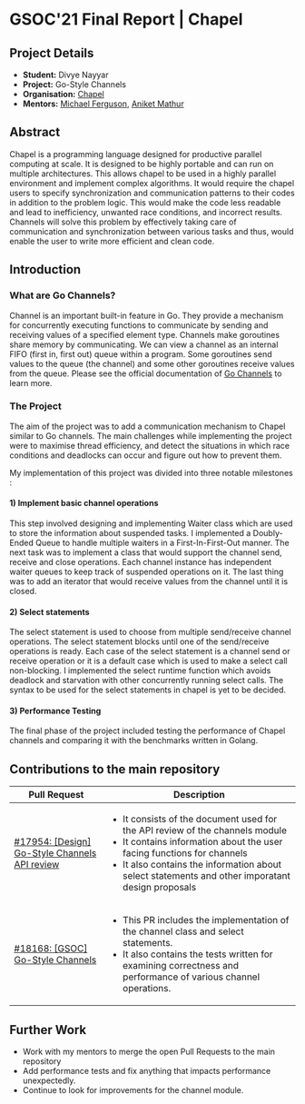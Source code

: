 # GSOC'21 Final Report | Chapel
## Project Details

* **Student:** Divye Nayyar
* **Project:** Go-Style Channels
* **Organisation:** [Chapel](https://chapel-lang.org/)
* **Mentors:** [Michael Ferguson](https://github.com/mppf), [Aniket Mathur](https://github.com/Aniket21mathur)

## Abstract
Chapel is a programming language designed for productive parallel computing at scale. It is designed to be highly portable and can run on multiple architectures. This allows chapel to be used in a highly parallel environment and implement complex algorithms. It would require the chapel users to specify synchronization and communication patterns to their codes in addition to the problem logic. This would make the code less readable and lead to inefficiency, unwanted race conditions, and incorrect results. Channels will solve this problem by effectively taking care of communication and synchronization between various tasks and thus, would enable the user to write more efficient and clean code.

## Introduction
### What are Go Channels?
Channel is an important built-in feature in Go. They provide a mechanism for concurrently executing functions to communicate by sending and receiving values of a specified element type.  Channels make goroutines share memory by communicating. We can view a channel as an internal FIFO (first in, first out) queue within a program. Some goroutines send values to the queue (the channel) and some other goroutines receive values from the queue. Please see the official documentation of [Go Channels](https://gobyexample.com/channels) to learn more.

### The Project
The aim of the project was to add a communication mechanism to Chapel similar to Go channels. The main challenges while implementing the project were to maximise thread efficiency, and detect the situations in which race conditions and deadlocks can occur and figure out how to prevent them. 

My implementation of this project was divided into three notable milestones :

#### 1) Implement basic channel operations
This step involved designing and implementing Waiter class which are used to store the information about suspended tasks. I implemented a Doubly-Ended Queue to handle multiple waiters in a First-In-First-Out manner. The next task was to implement a class that would support the channel send, receive and close operations. Each channel instance has independent waiter queues to keep track of suspended operations on it. The last thing was to add an iterator that would receive values from the channel until it is closed.

#### 2) Select statements
The select statement is used to choose from multiple send/receive channel operations. The select statement blocks until one of the send/receive operations is ready. Each case of the select statement is a channel send or receive operation or it is a default case which is used to make a select call non-blocking. I implemented the select runtime function which avoids deadlock and starvation with other concurrently running select calls. The syntax to be used for the select statements in chapel is yet to be decided. 

#### 3) Performance Testing
The final phase of the project included testing the performance of Chapel channels and comparing it with the benchmarks written in Golang.

## Contributions to the main repository
| Pull Request | Description |
|----|----|
| [#17954: [Design] Go-Style Channels API review](https://github.com/chapel-lang/chapel/pull/17954)  | <ul> <li> It consists of the document used for the API review of the channels module </li> <li> It contains information about the user facing functions for channels </li> <li> It also contains the information about select statements and other imporatant design proposals </li></ul> | 
| [#18168: [GSOC] Go-Style Channels](https://github.com/chapel-lang/chapel/pull/18168) | <ul><li> This PR includes the implementation of the channel class and select statements. </li> <li> It also contains the tests written for examining correctness and performance of various channel operations. </li></ul> |

## Further Work
* Work with my mentors to merge the open Pull Requests to the main repository
* Add performance tests and fix anything that impacts performance unexpectedly.
* Continue to look for improvements for the channel module.
